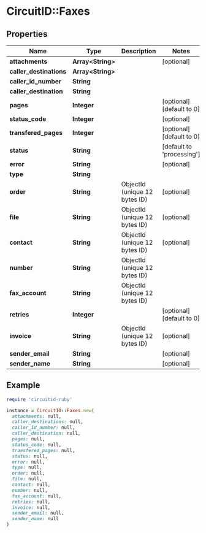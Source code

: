 # CircuitID::Faxes

## Properties

| Name | Type | Description | Notes |
| ---- | ---- | ----------- | ----- |
| **attachments** | **Array&lt;String&gt;** |  | [optional] |
| **caller_destinations** | **Array&lt;String&gt;** |  |  |
| **caller_id_number** | **String** |  |  |
| **caller_destination** | **String** |  |  |
| **pages** | **Integer** |  | [optional][default to 0] |
| **status_code** | **Integer** |  | [optional] |
| **transfered_pages** | **Integer** |  | [optional][default to 0] |
| **status** | **String** |  | [default to &#39;processing&#39;] |
| **error** | **String** |  | [optional] |
| **type** | **String** |  |  |
| **order** | **String** | ObjectId (unique 12 bytes ID) | [optional] |
| **file** | **String** | ObjectId (unique 12 bytes ID) | [optional] |
| **contact** | **String** | ObjectId (unique 12 bytes ID) | [optional] |
| **number** | **String** | ObjectId (unique 12 bytes ID) |  |
| **fax_account** | **String** | ObjectId (unique 12 bytes ID) |  |
| **retries** | **Integer** |  | [optional][default to 0] |
| **invoice** | **String** | ObjectId (unique 12 bytes ID) | [optional] |
| **sender_email** | **String** |  | [optional] |
| **sender_name** | **String** |  | [optional] |

## Example

```ruby
require 'circuitid-ruby'

instance = CircuitID::Faxes.new(
  attachments: null,
  caller_destinations: null,
  caller_id_number: null,
  caller_destination: null,
  pages: null,
  status_code: null,
  transfered_pages: null,
  status: null,
  error: null,
  type: null,
  order: null,
  file: null,
  contact: null,
  number: null,
  fax_account: null,
  retries: null,
  invoice: null,
  sender_email: null,
  sender_name: null
)
```

